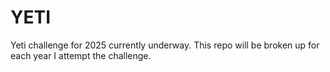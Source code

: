 # YETI
Yeti challenge for 2025 currently underway. This repo will be broken up for each year I attempt the challenge. 

